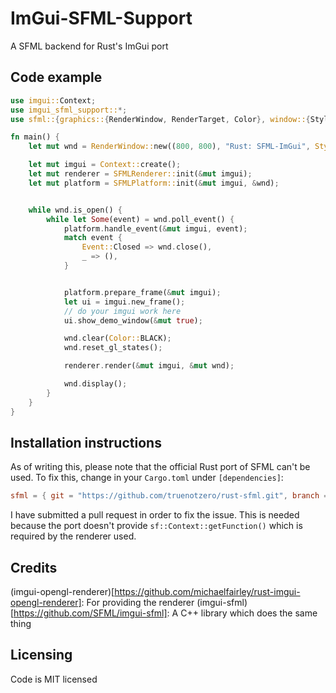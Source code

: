 # ImGui-SFML-Support
A SFML backend for Rust's ImGui port

## Code example
```rust
use imgui::Context;
use imgui_sfml_support::*;
use sfml::{graphics::{RenderWindow, RenderTarget, Color}, window::{Style, ContextSettings, Event}};

fn main() {
    let mut wnd = RenderWindow::new((800, 800), "Rust: SFML-ImGui", Style::CLOSE, &ContextSettings::default());

    let mut imgui = Context::create();
    let mut renderer = SFMLRenderer::init(&mut imgui);
    let mut platform = SFMLPlatform::init(&mut imgui, &wnd);


    while wnd.is_open() {
        while let Some(event) = wnd.poll_event() {
            platform.handle_event(&mut imgui, event);
            match event {
                Event::Closed => wnd.close(),
                _ => (),
            }


            platform.prepare_frame(&mut imgui);
            let ui = imgui.new_frame();
            // do your imgui work here
            ui.show_demo_window(&mut true);

            wnd.clear(Color::BLACK);
            wnd.reset_gl_states();

            renderer.render(&mut imgui, &mut wnd);

            wnd.display();
        }
    }
}

```

## Installation instructions
As of writing this, please note that the official Rust port of SFML can't be used.
To fix this, change in your `Cargo.toml` under `[dependencies]`:
```toml
sfml = { git = "https://github.com/truenotzero/rust-sfml.git", branch = "context_get_function" }
```
I have submitted a pull request in order to fix the issue.
This is needed because the port doesn't provide `sf::Context::getFunction()` which is required by the renderer used.

## Credits
(imgui-opengl-renderer)[https://github.com/michaelfairley/rust-imgui-opengl-renderer]: For providing the renderer
(imgui-sfml)[https://github.com/SFML/imgui-sfml]: A C++ library which does the same thing

## Licensing
Code is MIT licensed
